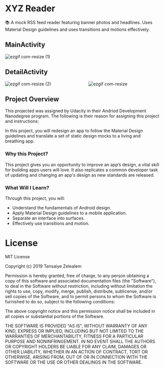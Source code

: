 # XYZ Reader

📚 A mock RSS feed reader featuring banner photos and headlines. Uses Material Design guidelines and uses transitions and motions effectively. 

## **MainActivity**

![ezgif com-resize (1)](https://user-images.githubusercontent.com/42677333/68046131-7db5fb00-fcb1-11e9-8e48-fa7330b3da00.jpg)

## **DetailActivity**

![ezgif com-resize (2)](https://user-images.githubusercontent.com/42677333/68046132-7ee72800-fcb1-11e9-8fa7-ac3f7d70a6b8.jpg)&nbsp; &nbsp;   &nbsp;   &nbsp;   &nbsp; &nbsp;   &nbsp;   &nbsp;&nbsp; &nbsp;   &nbsp;   &nbsp;   &nbsp; &nbsp;   &nbsp;   &nbsp;
![ezgif com-resize](https://user-images.githubusercontent.com/42677333/68046128-7abb0a80-fcb1-11e9-8f64-3ad6024b85e0.jpg)

## Project Overview
This projected was assigned by Udacity in their Andriod Development Nanodegree program.
The following is their reason for assigning this project and instructions: 

In this project, you will redesign an app to follow the Material Design guidelines and translate a set of static design mocks to a living and breathing app.

### Why this Project?

This project gives you an opportunity to improve an app’s design, a vital skill for building apps users will love. It also replicates a common developer task of updating and changing an app's design as new standards are released.

### What Will I Learn?

Through this project, you will:

- Understand the fundamentals of Android design.
- Apply Material Design guidelines to a mobile application.
- Separate an interface into surfaces.
- Effectively use transitions and motion.
# **License**
MIT License

Copyright (c) 2019 Tensaiye Zelealem

Permission is hereby granted, free of charge, to any person obtaining a copy
of this software and associated documentation files (the "Software"), to deal
in the Software without restriction, including without limitation the rights
to use, copy, modify, merge, publish, distribute, sublicense, and/or sell
copies of the Software, and to permit persons to whom the Software is
furnished to do so, subject to the following conditions:

The above copyright notice and this permission notice shall be included in all
copies or substantial portions of the Software.

THE SOFTWARE IS PROVIDED "AS IS", WITHOUT WARRANTY OF ANY KIND, EXPRESS OR
IMPLIED, INCLUDING BUT NOT LIMITED TO THE WARRANTIES OF MERCHANTABILITY,
FITNESS FOR A PARTICULAR PURPOSE AND NONINFRINGEMENT. IN NO EVENT SHALL THE
AUTHORS OR COPYRIGHT HOLDERS BE LIABLE FOR ANY CLAIM, DAMAGES OR OTHER
LIABILITY, WHETHER IN AN ACTION OF CONTRACT, TORT OR OTHERWISE, ARISING FROM,
OUT OF OR IN CONNECTION WITH THE SOFTWARE OR THE USE OR OTHER DEALINGS IN THE
SOFTWARE.

